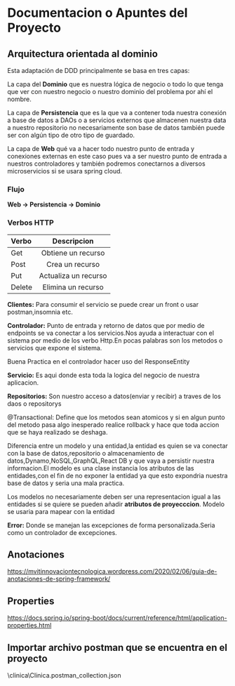 # Documentacion o Apuntes del Proyecto

## Arquitectura orientada al dominio

Esta adaptación de DDD principalmente se basa en tres capas:

La capa del **Dominio** que es nuestra lógica de negocio o todo lo que tenga que ver con nuestro negocio o nuestro
dominio del problema por ahí el nombre.

La capa de **Persistencia** que es la que va a contener toda nuestra conexión a base de datos a DAOs o a servicios
externos que almacenen nuestra data a nuestro repositorio no necesariamente son base de datos también puede ser con
algún tipo de otro tipo de guardado.

La capa de **Web** qué va a hacer todo nuestro punto de entrada y conexiones externas en este caso pues va a ser nuestro
punto de entrada a nuestros controladores y también podremos conectarnos a diversos microservicios si se usara spring
cloud.

### Flujo

**Web -> Persistencia -> Dominio**

### Verbos HTTP

| Verbo  |     Descripcion      |
|:-------|:--------------------:|
| Get    |  Obtiene un recurso  | 
| Post   |   Crea un recurso    | 
| Put    | Actualiza un recurso | 
| Delete |  Elimina un recurso  | 

**Clientes:** Para consumir el servicio se puede crear un front o usar postman,insomnia etc.

**Controlador:** Punto de entrada y retorno de datos que por medio de endpoints se va conectar a los servicios.Nos ayuda a interactuar con el sistema por medio de los verbo Http.En pocas palabras son los metodos o servicios que expone el sistema.

Buena Practica en el controlador hacer uso del ResponseEntity

**Servicio:** Es aqui donde esta toda la logica del negocio de nuestra aplicacion.

**Repositorios:** Son nuestro acceso a datos(enviar y recibir) a traves de los daos o repositorys



@Transactional: Define que los metodos sean atomicos y si en algun punto del metodo pasa algo inesperado realice rollback y hace que toda accion que se haya realizado se deshaga.

Diferencia entre un modelo y una entidad,la entidad es quien se va conectar con la base de datos,repositorio o almacenamiento de datos,Dynamo,NoSQL,GraphQL,React DB y que vaya a persistir nuestra informacion.El modelo es una clase instancia los atributos de las entidades,con el fin de no exponer la entidad ya que esto expondria nuestra base de datos y seria una mala practica.

Los modelos no necesariamente deben ser una representacion igual a las entidades si se quiere se pueden añadir **atributos de proyecccion**.
Modelo se usaria para mapear con la entidad

**Error:** Donde se manejan las excepciones de forma personalizada.Seria como un controlador de excepciones.

## Anotaciones
https://mvitinnovaciontecnologica.wordpress.com/2020/02/06/guia-de-anotaciones-de-spring-framework/

## Properties
https://docs.spring.io/spring-boot/docs/current/reference/html/application-properties.html

## Importar archivo postman que se encuentra en el proyecto
\clinica\Clinica.postman_collection.json